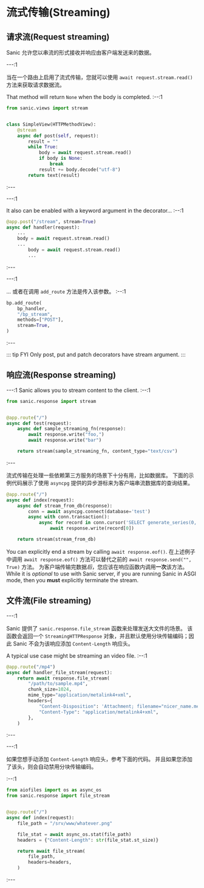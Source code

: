 # 流式传输(Streaming)

## 请求流(Request streaming)

Sanic 允许您以串流的形式接收并响应由客户端发送来的数据。

---:1

当在一个路由上启用了流式传输，您就可以使用 `await request.stream.read()` 方法来获取请求数据流。

That method will return `None` when the body is completed. :--:1
```python
from sanic.views import stream


class SimpleView(HTTPMethodView):
    @stream
    async def post(self, request):
        result = ""
        while True:
            body = await request.stream.read()
            if body is None:
                break
            result += body.decode("utf-8")
        return text(result)
```
:---

---:1

It also can be enabled with a keyword argument in the decorator... :--:1
```python
@app.post("/stream", stream=True)
async def handler(request):
    ...
    body = await request.stream.read()
    ...
        body = await request.stream.read()
        ...
```
:---

---:1

... 或者在调用 `add_route` 方法是传入该参数。 :--:1
```python
bp.add_route(
    bp_handler,
    "/bp_stream",
    methods=["POST"],
    stream=True,
)
```
:---

::: tip FYI
Only post, put and patch decorators have stream argument.
:::

## 响应流(Response streaming)

---:1 Sanic allows you to stream content to the client. :--:1

```python
from sanic.response import stream


@app.route("/")
async def test(request):
    async def sample_streaming_fn(response):
        await response.write("foo,")
        await response.write("bar")

    return stream(sample_streaming_fn, content_type="text/csv")
```
:---

流式传输在处理一些依赖第三方服务的场景下十分有用，比如数据库。 下面的示例代码展示了使用 `asyncpg` 提供的异步游标来为客户端串流数据库的查询结果。

```python
@app.route("/")
async def index(request):
    async def stream_from_db(response):
        conn = await asyncpg.connect(database='test')
        async with conn.transaction():
            async for record in conn.cursor('SELECT generate_series(0, 10)'):
                await response.write(record[0])

    return stream(stream_from_db)
```



You can explicitly end a stream by calling `await response.eof()`. 在上述例子中调用 `await response.eof()` 方法可以替代之前的 `await response.send("", True)` 方法。 为客户端传输完数据*后*，您应该在响应函数内调用**一次**该方法。 While it is *optional* to use with Sanic server, if you are running Sanic in ASGI mode, then you **must** explicitly terminate the stream.

## 文件流(File streaming)

---:1

Sanic 提供了 `sanic.response.file_stream` 函数来处理发送大文件的场景。 该函数会返回一个 `StreamingHTTPResponse` 对象，并且默认使用分块传输编码；因此 Sanic 不会为该响应添加 `Content-Length` 响应头。

A typical use case might be streaming an video file. :--:1
```python
@app.route("/mp4")
async def handler_file_stream(request):
    return await response.file_stream(
        "/path/to/sample.mp4",
        chunk_size=1024,
        mime_type="application/metalink4+xml",
        headers={
            "Content-Disposition": 'Attachment; filename="nicer_name.meta4"',
            "Content-Type": "application/metalink4+xml",
        },
    )
```
:---

---:1

如果您想手动添加 `Content-Length` 响应头，参考下面的代码。 并且如果您添加了该头，则会自动禁用分块传输编码。

:--:1
```python
from aiofiles import os as async_os
from sanic.response import file_stream


@app.route("/")
async def index(request):
    file_path = "/srv/www/whatever.png"

    file_stat = await async_os.stat(file_path)
    headers = {"Content-Length": str(file_stat.st_size)}

    return await file_stream(
        file_path,
        headers=headers,
    )
```
:---
